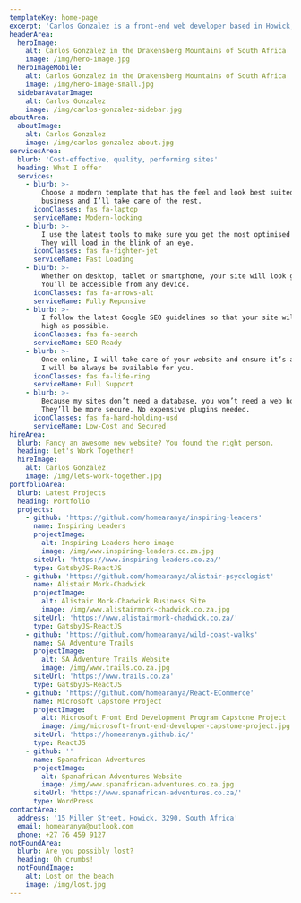 ```yaml
---
templateKey: home-page
excerpt: 'Carlos Gonzalez is a front-end web developer based in Howick, South Africa'
headerArea:
  heroImage:
    alt: Carlos Gonzalez in the Drakensberg Mountains of South Africa
    image: /img/hero-image.jpg
  heroImageMobile:
    alt: Carlos Gonzalez in the Drakensberg Mountains of South Africa
    image: /img/hero-image-small.jpg
  sidebarAvatarImage:
    alt: Carlos Gonzalez
    image: /img/carlos-gonzalez-sidebar.jpg
aboutArea:
  aboutImage:
    alt: Carlos Gonzalez
    image: /img/carlos-gonzalez-about.jpg
servicesArea:
  blurb: 'Cost-effective, quality, performing sites'
  heading: What I offer
  services:
    - blurb: >-
        Choose a modern template that has the feel and look best suited for your
        business and I’ll take care of the rest.
      iconClasses: fas fa-laptop
      serviceName: Modern-looking
    - blurb: >-
        I use the latest tools to make sure you get the most optimised website.
        They will load in the blink of an eye.
      iconClasses: fas fa-fighter-jet
      serviceName: Fast Loading
    - blurb: >-
        Whether on desktop, tablet or smartphone, your site will look great.
        You’ll be accessible from any device.
      iconClasses: fas fa-arrows-alt
      serviceName: Fully Reponsive
    - blurb: >-
        I follow the latest Google SEO guidelines so that your site will rank as
        high as possible.
      iconClasses: fas fa-search
      serviceName: SEO Ready
    - blurb: >-
        Once online, I will take care of your website and ensure it’s always on.
        I will be always be available for you.
      iconClasses: fas fa-life-ring
      serviceName: Full Support
    - blurb: >-
        Because my sites don’t need a database, you won’t need a web host.
        They’ll be more secure. No expensive plugins needed.
      iconClasses: fas fa-hand-holding-usd
      serviceName: Low-Cost and Secured
hireArea:
  blurb: Fancy an awesome new website? You found the right person.
  heading: Let's Work Together!
  hireImage:
    alt: Carlos Gonzalez
    image: /img/lets-work-together.jpg
portfolioArea:
  blurb: Latest Projects
  heading: Portfolio
  projects:
    - github: 'https://github.com/homearanya/inspiring-leaders'
      name: Inspiring Leaders
      projectImage:
        alt: Inspiring Leaders hero image
        image: /img/www.inspiring-leaders.co.za.jpg
      siteUrl: 'https://www.inspiring-leaders.co.za/'
      type: GatsbyJS-ReactJS
    - github: 'https://github.com/homearanya/alistair-psycologist'
      name: Alistair Mork-Chadwick
      projectImage:
        alt: Alistair Mork-Chadwick Business Site
        image: /img/www.alistairmork-chadwick.co.za.jpg
      siteUrl: 'https://www.alistairmork-chadwick.co.za/'
      type: GatsbyJS-ReactJS
    - github: 'https://github.com/homearanya/wild-coast-walks'
      name: SA Adventure Trails
      projectImage:
        alt: SA Adventure Trails Website
        image: /img/www.trails.co.za.jpg
      siteUrl: 'https://www.trails.co.za'
      type: GatsbyJS-ReactJS
    - github: 'https://github.com/homearanya/React-ECommerce'
      name: Microsoft Capstone Project
      projectImage:
        alt: Microsoft Front End Development Program Capstone Project
        image: /img/microsoft-front-end-developer-capstone-project.jpg
      siteUrl: 'https://homearanya.github.io/'
      type: ReactJS
    - github: ''
      name: Spanafrican Adventures
      projectImage:
        alt: Spanafrican Adventures Website
        image: /img/www.spanafrican-adventures.co.za.jpg
      siteUrl: 'https://www.spanafrican-adventures.co.za/'
      type: WordPress
contactArea:
  address: '15 Miller Street, Howick, 3290, South Africa'
  email: homearanya@outlook.com
  phone: +27 76 459 9127
notFoundArea:
  blurb: Are you possibly lost?
  heading: Oh crumbs!
  notFoundImage:
    alt: Lost on the beach
    image: /img/lost.jpg
---
```


